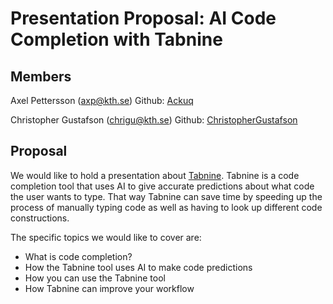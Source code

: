 # Presentation Proposal: AI Code Completion with Tabnine

## Members

Axel Pettersson (axp@kth.se)
Github: [Ackuq](https://github.com/Ackuq)

Christopher Gustafson (chrigu@kth.se)
Github: [ChristopherGustafson](https://github.com/ChristopherGustafson)

## Proposal

We would like to hold a presentation about [Tabnine](https://www.tabnine.com/). Tabnine is a code completion tool that uses AI to give accurate predictions about what code the user wants to type. That way Tabnine can save time by speeding up the process of manually typing code as well as having to look up different code constructions. 

The specific topics we would like to cover are:
* What is code completion?
* How the Tabnine tool uses AI to make code predictions
* How you can use the Tabnine tool 
* How Tabnine can improve your workflow
